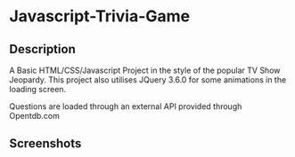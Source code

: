 # Javascript-Trivia-Game

## Description

A Basic HTML/CSS/Javascript Project in the style of the popular TV Show Jeopardy.
This project also utilises JQuery 3.6.0 for some animations in the loading screen.


Questions are loaded through an external API provided through Opentdb.com 


## Screenshots

